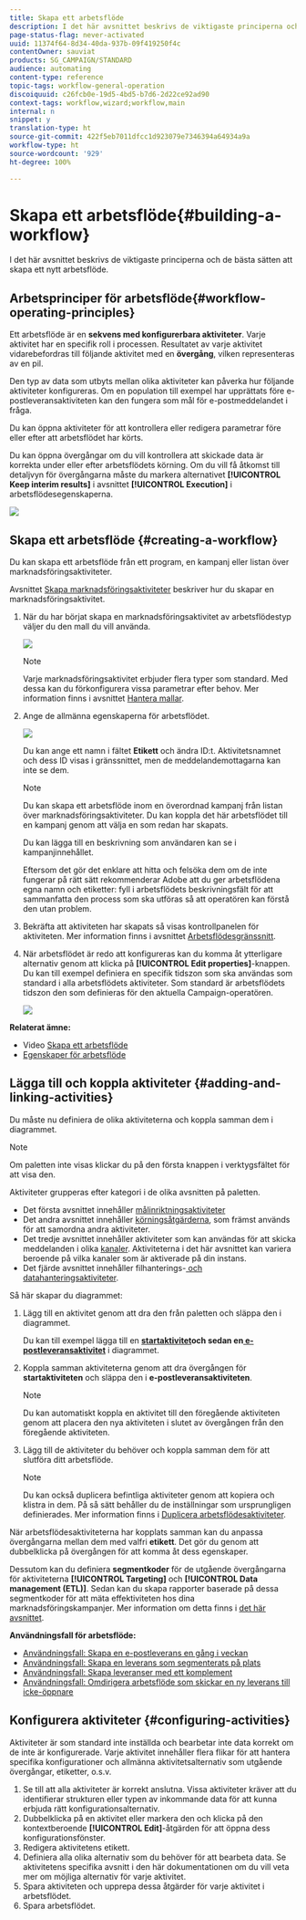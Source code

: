 ```yaml
---
title: Skapa ett arbetsflöde
description: I det här avsnittet beskrivs de viktigaste principerna och de bästa sätten att skapa ett nytt arbetsflöde.
page-status-flag: never-activated
uuid: 11374f64-8d34-40da-937b-09f419250f4c
contentOwner: sauviat
products: SG_CAMPAIGN/STANDARD
audience: automating
content-type: reference
topic-tags: workflow-general-operation
discoiquuid: c26fcb0e-19d5-4bd5-b7d6-2d22ce92ad90
context-tags: workflow,wizard;workflow,main
internal: n
snippet: y
translation-type: ht
source-git-commit: 422f5eb7011dfcc1d923079e7346394a64934a9a
workflow-type: ht
source-wordcount: '929'
ht-degree: 100%

---
```



# Skapa ett arbetsflöde{#building-a-workflow}

I det här avsnittet beskrivs de viktigaste principerna och de bästa sätten att skapa ett nytt arbetsflöde.

## Arbetsprinciper för arbetsflöde{#workflow-operating-principles}

Ett arbetsflöde är en **sekvens med konfigurerbara aktiviteter**. Varje aktivitet har en specifik roll i processen. Resultatet av varje aktivitet vidarebefordras till följande aktivitet med en **övergång**, vilken representeras av en pil.

Den typ av data som utbyts mellan olika aktiviteter kan påverka hur följande aktiviteter konfigureras. Om en population till exempel har upprättats före e-postleveransaktiviteten kan den fungera som mål för e-postmeddelandet i fråga.

Du kan öppna aktiviteter för att kontrollera eller redigera parametrar före eller efter att arbetsflödet har körts.

Du kan öppna övergångar om du vill kontrollera att skickade data är korrekta under eller efter arbetsflödets körning. Om du vill få åtkomst till detaljvyn för övergångarna måste du markera alternativet **[!UICONTROL Keep interim results]** i avsnittet **[!UICONTROL Execution]** i arbetsflödesegenskaperna.

![](assets/workflow_overview.png)


## Skapa ett arbetsflöde {#creating-a-workflow}

Du kan skapa ett arbetsflöde från ett program, en kampanj eller listan över marknadsföringsaktiviteter.

Avsnittet [Skapa marknadsföringsaktiviteter](../../start/using/marketing-activities.md#creating-a-marketing-activity) beskriver hur du skapar en marknadsföringsaktivitet.

1. När du har börjat skapa en marknadsföringsaktivitet av arbetsflödestyp väljer du den mall du vill använda.

   ![](assets/workflow_creation_1.png)

   >[!NOTE]
   >
   >Varje marknadsföringsaktivitet erbjuder flera typer som standard. Med dessa kan du förkonfigurera vissa parametrar efter behov. Mer information finns i avsnittet [Hantera mallar](../../start/using/marketing-activity-templates.md).

1. Ange de allmänna egenskaperna för arbetsflödet.

   ![](assets/workflow_creation_2.png)

   Du kan ange ett namn i fältet **Etikett** och ändra ID:t. Aktivitetsnamnet och dess ID visas i gränssnittet, men de meddelandemottagarna kan inte se dem.

   >[!NOTE]
   >
   >Du kan skapa ett arbetsflöde inom en överordnad kampanj från listan över marknadsföringsaktiviteter. Du kan koppla det här arbetsflödet till en kampanj genom att välja en som redan har skapats.

   Du kan lägga till en beskrivning som användaren kan se i kampanjinnehållet.

   Eftersom det gör det enklare att hitta och felsöka dem om de inte fungerar på rätt sätt rekommenderar Adobe att du ger arbetsflödena egna namn och etiketter: fyll i arbetsflödets beskrivningsfält för att sammanfatta den process som ska utföras så att operatören kan förstå den utan problem.

1. Bekräfta att aktiviteten har skapats så visas kontrollpanelen för aktiviteten. Mer information finns i avsnittet [Arbetsflödesgränssnitt](../../automating/using/workflow-interface.md).

1. När arbetsflödet är redo att konfigureras kan du komma åt ytterligare alternativ genom att klicka på **[!UICONTROL Edit properties]**-knappen. Du kan till exempel definiera en specifik tidszon som ska användas som standard i alla arbetsflödets aktiviteter. Som standard är arbetsflödets tidszon den som definieras för den aktuella Campaign-operatören.

   ![](assets/workflow_properties.png)

**Relaterat ämne:**

* Video [Skapa ett arbetsflöde](https://docs.adobe.com/content/help/sv-SE/campaign-standard/using/managing-processes-and-data/workflow-general-operation/building-a-workflow.html)
* [Egenskaper för arbetsflöde](../../automating/using/managing-execution-options.md)

## Lägga till och koppla aktiviteter {#adding-and-linking-activities}

Du måste nu definiera de olika aktiviteterna och koppla samman dem i diagrammet.

>[!NOTE]
>
>Om paletten inte visas klickar du på den första knappen i verktygsfältet för att visa den.

Aktiviteter grupperas efter kategori i de olika avsnitten på paletten.

* Det första avsnittet innehåller [målinriktningsaktiviteter](../../automating/using/about-targeting-activities.md)
* Det andra avsnittet innehåller [körningsåtgärderna](../../automating/using/about-execution-activities.md), som främst används för att samordna andra aktiviteter.
* Det tredje avsnittet innehåller aktiviteter som kan användas för att skicka meddelanden i olika [kanaler](../../automating/using/about-channel-activities.md). Aktiviteterna i det här avsnittet kan variera beroende på vilka kanaler som är aktiverade på din instans.
* Det fjärde avsnittet innehåller filhanterings-[ och datahanteringsaktiviteter](../../automating/using/about-data-management-activities.md).

Så här skapar du diagrammet:

1. Lägg till en aktivitet genom att dra den från paletten och släppa den i diagrammet.

   Du kan till exempel lägga till en **[startaktivitet](../../automating/using/start-and-end.md)**och sedan en**[ e-postleveransaktivitet](../../automating/using/email-delivery.md)** i diagrammet.

1. Koppla samman aktiviteterna genom att dra övergången för **startaktiviteten** och släppa den i **e-postleveransaktiviteten**.

   >[!NOTE]
   >
   >Du kan automatiskt koppla en aktivitet till den föregående aktiviteten genom att placera den nya aktiviteten i slutet av övergången från den föregående aktiviteten.

1. Lägg till de aktiviteter du behöver och koppla samman dem för att slutföra ditt arbetsflöde.

   >[!NOTE]
   >
   >Du kan också duplicera befintliga aktiviteter genom att kopiera och klistra in dem. På så sätt behåller du de inställningar som ursprungligen definierades. Mer information finns i [Duplicera arbetsflödesaktiviteter](../../automating/using/workflow-interface.md#duplicating-workflow-activities).

När arbetsflödesaktiviteterna har kopplats samman kan du anpassa övergångarna mellan dem med valfri **etikett**. Det gör du genom att dubbelklicka på övergången för att komma åt dess egenskaper.

Dessutom kan du definiera **segmentkoder** för de utgående övergångarna för aktiviteterna **[!UICONTROL Targeting]** och **[!UICONTROL Data management (ETL)]**. Sedan kan du skapa rapporter baserade på dessa segmentkoder för att mäta effektiviteten hos dina marknadsföringskampanjer. Mer information om detta finns i [det här avsnittet](../../reporting/using/creating-a-report-workflow-segment.md).

**Användningsfall för arbetsflöde:**

* [Användningsfall: Skapa en e-postleverans en gång i veckan](../../automating/using/workflow-weekly-offer.md)
* [Användningsfall: Skapa en leverans som segmenterats på plats](../../automating/using/workflow-segmentation-location.md)
* [Användningsfall: Skapa leveranser med ett komplement](../../automating/using/workflow-created-query-with-complement.md)
* [Användningsfall: Omdirigera arbetsflöde som skickar en ny leverans till icke-öppnare](../../automating/using/workflow-cross-channel-retargeting.md)

## Konfigurera aktiviteter {#configuring-activities}

Aktiviteter är som standard inte inställda och bearbetar inte data korrekt om de inte är konfigurerade. Varje aktivitet innehåller flera flikar för att hantera specifika konfigurationer och allmänna aktivitetsalternativ som utgående övergångar, etiketter, o.s.v.

1. Se till att alla aktiviteter är korrekt anslutna. Vissa aktiviteter kräver att du identifierar strukturen eller typen av inkommande data för att kunna erbjuda rätt konfigurationsalternativ.
1. Dubbelklicka på en aktivitet eller markera den och klicka på den kontextberoende **[!UICONTROL Edit]**-åtgärden för att öppna dess konfigurationsfönster.
1. Redigera aktivitetens etikett.
1. Definiera alla olika alternativ som du behöver för att bearbeta data. Se aktivitetens specifika avsnitt i den här dokumentationen om du vill veta mer om möjliga alternativ för varje aktivitet.
1. Spara aktiviteten och upprepa dessa åtgärder för varje aktivitet i arbetsflödet.
1. Spara arbetsflödet.
